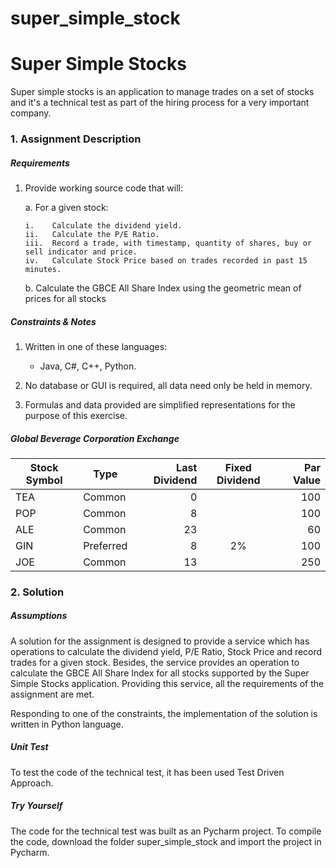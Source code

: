 # super_simple_stock

# Super Simple Stocks
Super simple stocks is an application to manage trades on a set of stocks and it's a technical test as part of
the hiring process for a very important company.

### 1. Assignment Description

##### Requirements

1.	Provide working source code that will:

    a.	For a given stock:

        i.    Calculate the dividend yield.
        ii.   Calculate the P/E Ratio.
        iii.  Record a trade, with timestamp, quantity of shares, buy or sell indicator and price.
        iv.   Calculate Stock Price based on trades recorded in past 15 minutes.

    b.	Calculate the GBCE All Share Index using the geometric mean of prices for all stocks

##### Constraints & Notes

1.	Written in one of these languages:

    * Java, C#, C++, Python.

2.	No database or GUI is required, all data need only be held in memory.

3.	Formulas and data provided are simplified representations for the purpose of this exercise.

##### Global Beverage Corporation Exchange

Stock Symbol  | Type | Last Dividend | Fixed Dividend | Par Value
------------- | ---- | ------------: | :------------: | --------:
TEA           | Common    | 0  |    | 100
POP           | Common    | 8  |    | 100
ALE           | Common    | 23 |    | 60
GIN           | Preferred | 8  | 2% | 100
JOE           | Common    | 13 |    | 250



### 2. Solution

##### Assumptions
A  solution for the assignment is designed to provide a service
 which has operations to calculate the dividend yield, P/E Ratio,
Stock Price and record trades for a given stock. Besides, the service provides an operation
to calculate the GBCE All Share Index for all stocks supported by the Super Simple Stocks application.
Providing this service, all the requirements of the assignment are met.

Responding to one of the constraints, the implementation of the solution is written in Python
language.
##### Unit Test

To test the code of the technical test, it has been used Test Driven Approach.

##### Try Yourself

The code for the technical test was built as an Pycharm project. To compile the code, download the folder super_simple_stock and import the project in Pycharm.










